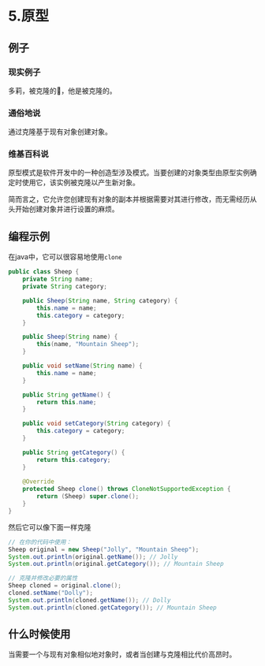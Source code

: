 # 5.原型

## 例子

### 现实例子

多莉，被克隆的🐏，他是被克隆的。

### 通俗地说

通过克隆基于现有对象创建对象。

### 维基百科说

原型模式是软件开发中的一种创造型涉及模式。当要创建的对象类型由原型实例确定时使用它，该实例被克隆以产生新对象。

简而言之，它允许您创建现有对象的副本并根据需要对其进行修改，而无需经历从头开始创建对象并进行设置的麻烦。

## 编程示例

在java中，它可以很容易地使用`clone`

```java
public class Sheep {
    private String name;
    private String category;

    public Sheep(String name, String category) {
        this.name = name;
        this.category = category;
    }

    public Sheep(String name) {
        this(name, "Mountain Sheep");
    }

    public void setName(String name) {
        this.name = name;
    }

    public String getName() {
        return this.name;
    }

    public void setCategory(String category) {
        this.category = category;
    }

    public String getCategory() {
        return this.category;
    }
    
    @Override
    protected Sheep clone() throws CloneNotSupportedException {
        return (Sheep) super.clone();
    }
}
```

然后它可以像下面一样克隆

```java
// 在你的代码中使用：
Sheep original = new Sheep("Jolly", "Mountain Sheep");
System.out.println(original.getName()); // Jolly
System.out.println(original.getCategory()); // Mountain Sheep

// 克隆并修改必要的属性
Sheep cloned = original.clone();
cloned.setName("Dolly");
System.out.println(cloned.getName()); // Dolly
System.out.println(cloned.getCategory()); // Mountain Sheep
```

## 什么时候使用

当需要一个与现有对象相似地对象时，或者当创建与克隆相比代价高昂时。